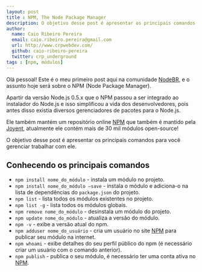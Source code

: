 ```yaml
---
layout: post
title : NPM, The Node Package Manager
description: O objetivo desse post é apresentar os principais comandos para você gerenciar trabalhar com NPM.
author:
  name: Caio Ribeiro Pereira
  email: caio.ribeiro.pereira@gmail.com
  url: http://www.crpwebdev.com/
  github: caio-ribeiro-pereira
  twitter: crp_underground
tags : [npm, módulos]
---
```

Olá pessoal! Este é o meu primeiro post aqui na comunidade [NodeBR][], e o assunto hoje será sobre o NPM (Node Package Manager).

Apartir da versão Node.js 0.5.x que o NPM passou a ser integrado ao instalador do Node.js e isso simplificou a vida dos desenvolvedores, pois antes disso existia diversos gerenciadores de pacotes para o Node.js. 

Ele também mantém um repositório online [NPM][] que também é mantido pela [Joyent][], atualmente ele contém mais de 30 mil módulos open-source!

O objetivo desse post é apresentar os principais comandos para você gerenciar trabalhar com ele.

## Conhecendo os principais comandos

- `npm install nome_do_módulo` - instala um módulo no projeto.
- `npm install nome_do_módulo –save` - instala o módulo e adiciona-o na lista de dependências do <code>package.json</code> do projeto.
- `npm list` - lista todos os módulos existentes no projeto.
- `npm list -g` - lista todos os módulos globais.
- `npm remove nome_do_módulo` - desinstala um módulo do projeto.
- `npm update nome_do_módulo` - atualiza a versão do módulo.
- `npm -v` - exibe a versão atual do npm.
- `npm adduser nome_do_usuário` - cria um usuário no site [NPM][] para publicar seu módulo na internet.
- `npm whoami` - exibe detalhes do seu perfil público do npm (é necessário criar um usuário com o comando anterior).
- `npm publish` - publica o seu módulo, é necessário ter uma conta ativa no [NPM][].

[NodeBR]: http://nodebr.com
[Joyent]: http://joyent.com
[NPM]: https://npmjs.org
